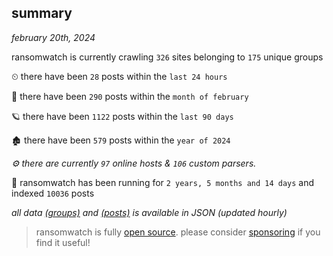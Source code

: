 
## summary
_february 20th, 2024_

ransomwatch is currently crawling `326` sites belonging to `175` unique groups

⏲ there have been `28` posts within the `last 24 hours`

🦈 there have been `290` posts within the `month of february`

🪐 there have been `1122` posts within the `last 90 days`

🏚 there have been `579` posts within the `year of 2024`

_⚙️ there are currently `97` online hosts & `106` custom parsers._

🦕 ransomwatch has been running for `2 years, 5 months and 14 days` and indexed `10036` posts

_all data  [(groups)](http://ransomwhat.telemetry.ltd/groups) and [(posts)](http://ransomwhat.telemetry.ltd/posts) is available in JSON (updated hourly)_

> ransomwatch is fully [open source](https://github.com/joshhighet/ransomwatch#ransomwatch--). please consider [sponsoring](https://github.com/sponsors/joshhighet) if you find it useful!
